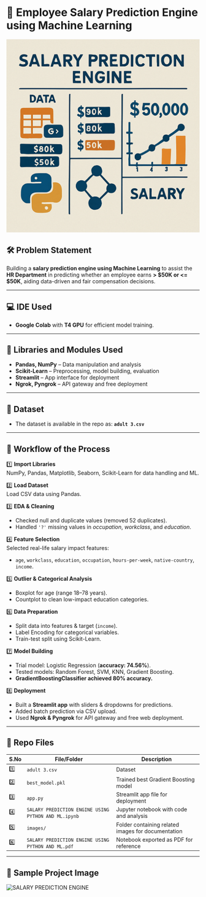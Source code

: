 # 💼 Employee Salary Prediction Engine using Machine Learning

![SALARY PREDICTION](IMAGES/Salarypredictionimage.png)




## 🛠️ Problem Statement
Building a **salary prediction engine using Machine Learning** to assist the 
**HR Department** in predicting whether an employee earns **> $50K or <= $50K**,
aiding data-driven and fair compensation decisions.

---

## 💻 IDE Used
- **Google Colab** with **T4 GPU** for efficient model training.

---

## 🧩 Libraries and Modules Used
- **Pandas, NumPy** – Data manipulation and analysis
- **Scikit-Learn** – Preprocessing, model building, evaluation
- **Streamlit** – App interface for deployment
- **Ngrok, Pyngrok** – API gateway and free deployment

---

## 📂 Dataset
- The dataset is available in the repo as: **`adult 3.csv`**

---

## 🚀 Workflow of the Process

1️⃣ **Import Libraries**  
NumPy, Pandas, Matplotlib, Seaborn, Scikit-Learn for data handling and ML.

2️⃣ **Load Dataset**  
Load CSV data using Pandas.

3️⃣ **EDA & Cleaning**  
- Checked null and duplicate values (removed 52 duplicates).
- Handled `'?'` missing values in *occupation*, *workclass*, and *education*.

4️⃣ **Feature Selection**  
Selected real-life salary impact features:
- `age`, `workclass`, `education`, `occupation`, `hours-per-week`, `native-country`, `income`.

5️⃣ **Outlier & Categorical Analysis**  
- Boxplot for age (range 18–78 years).  
- Countplot to clean low-impact education categories.

6️⃣ **Data Preparation**  
- Split data into features & target (`income`).  
- Label Encoding for categorical variables.  
- Train-test split using Scikit-Learn.

7️⃣ **Model Building**  
- Trial model: Logistic Regression (**accuracy: 74.56%**).  
- Tested models: Random Forest, SVM, KNN, Gradient Boosting.  
- **GradientBoostingClassifier achieved 80% accuracy.**

8️⃣ **Deployment**  
- Built a **Streamlit app** with sliders & dropdowns for predictions.  
- Added batch prediction via CSV upload.  
- Used **Ngrok & Pyngrok** for API gateway and free web deployment.

---

## 📁 Repo Files

| S.No | File/Folder                                              | Description                                       |
|------|----------------------------------------------------------|---------------------------------------------------|
| 1️⃣   | `adult 3.csv`                                           | Dataset                                           |
| 2️⃣   | `best_model.pkl`                                        | Trained best Gradient Boosting model             |
| 3️⃣   | `app.py`                                                | Streamlit app file for deployment                |
| 4️⃣   | `SALARY PREDICTION ENGINE USING PYTHON AND ML.ipynb`    | Jupyter notebook with code and analysis          |
| 5️⃣   | `images/`                                               | Folder containing related images for documentation |
| 6️⃣   | `SALARY PREDICTION ENGINE USING PYTHON AND ML.pdf`      | Notebook exported as PDF for reference           |

---


## 📸 Sample Project Image

![SALARY PREDICTION ENGINE]()
